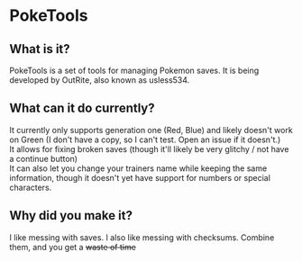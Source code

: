 # PokeTools
## What is it?
PokeTools is a set of tools for managing Pokemon saves. It is being developed by OutRite, also known as usless534.    
## What can it do currently?
It currently only supports generation one (Red, Blue) and likely doesn't work on Green (I don't have a copy, so I can't test. Open an issue if it doesn't.)    
It allows for fixing broken saves (though it'll likely be very glitchy / not have a continue button)    
It can also let you change your trainers name while keeping the same information, though it doesn't yet have support for numbers or special characters.    
## Why did you make it?
I like messing with saves. I also like messing with checksums. Combine them, and you get a ~~waste of time~~
